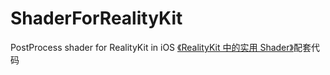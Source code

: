 # ShaderForRealityKit
PostProcess shader for RealityKit in iOS
[《RealityKit 中的实用 Shader》](https://xiaozhuanlan.com/shaderforrealitykit)配套代码
